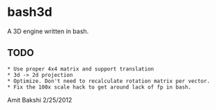 bash3d
======

A 3D engine written in bash.

TODO
----

    * Use proper 4x4 matrix and support translation
    * 3d -> 2d projection
    * Optimize. Don't need to recalculate rotation matrix per vector.
    * Fix the 100x scale hack to get around lack of fp in bash.


Amit Bakshi
2/25/2012
